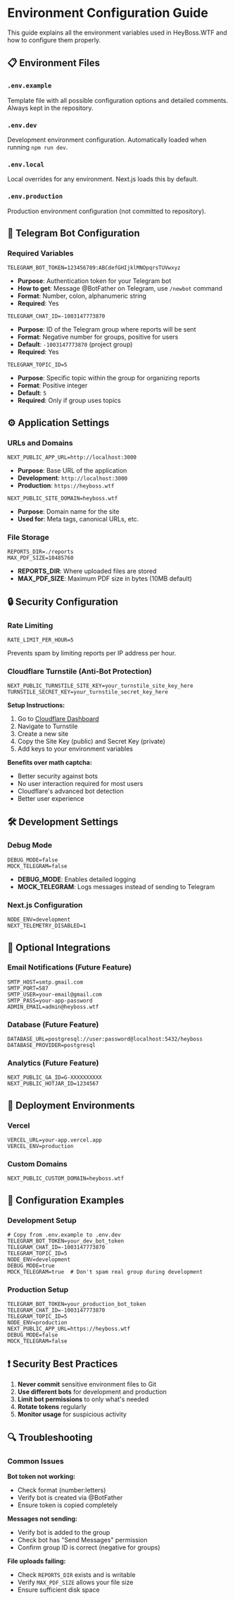 # Environment Configuration Guide

This guide explains all the environment variables used in HeyBoss.WTF and how to configure them properly.

## 📋 Environment Files

### `.env.example`
Template file with all possible configuration options and detailed comments. Always kept in the repository.

### `.env.dev`
Development environment configuration. Automatically loaded when running `npm run dev`.

### `.env.local`
Local overrides for any environment. Next.js loads this by default.

### `.env.production`
Production environment configuration (not committed to repository).

## 🤖 Telegram Bot Configuration

### Required Variables

```env
TELEGRAM_BOT_TOKEN=123456789:ABCdefGHIjklMNOpqrsTUVwxyz
```
- **Purpose**: Authentication token for your Telegram bot
- **How to get**: Message @BotFather on Telegram, use `/newbot` command
- **Format**: Number, colon, alphanumeric string
- **Required**: Yes

```env
TELEGRAM_CHAT_ID=-1003147773870
```
- **Purpose**: ID of the Telegram group where reports will be sent
- **Format**: Negative number for groups, positive for users
- **Default**: `-1003147773870` (project group)
- **Required**: Yes

```env
TELEGRAM_TOPIC_ID=5
```
- **Purpose**: Specific topic within the group for organizing reports
- **Format**: Positive integer
- **Default**: `5`
- **Required**: Only if group uses topics

## ⚙️ Application Settings

### URLs and Domains

```env
NEXT_PUBLIC_APP_URL=http://localhost:3000
```
- **Purpose**: Base URL of the application
- **Development**: `http://localhost:3000`
- **Production**: `https://heyboss.wtf`

```env
NEXT_PUBLIC_SITE_DOMAIN=heyboss.wtf
```
- **Purpose**: Domain name for the site
- **Used for**: Meta tags, canonical URLs, etc.

### File Storage

```env
REPORTS_DIR=./reports
MAX_PDF_SIZE=10485760
```
- **REPORTS_DIR**: Where uploaded files are stored
- **MAX_PDF_SIZE**: Maximum PDF size in bytes (10MB default)

## 🔒 Security Configuration

### Rate Limiting

```env
RATE_LIMIT_PER_HOUR=5
```
Prevents spam by limiting reports per IP address per hour.

### Cloudflare Turnstile (Anti-Bot Protection)

```env
NEXT_PUBLIC_TURNSTILE_SITE_KEY=your_turnstile_site_key_here
TURNSTILE_SECRET_KEY=your_turnstile_secret_key_here
```

**Setup Instructions:**
1. Go to [Cloudflare Dashboard](https://dash.cloudflare.com/)
2. Navigate to Turnstile
3. Create a new site
4. Copy the Site Key (public) and Secret Key (private)
5. Add keys to your environment variables

**Benefits over math captcha:**
- Better security against bots
- No user interaction required for most users
- Cloudflare's advanced bot detection
- Better user experience

## 🛠️ Development Settings

### Debug Mode

```env
DEBUG_MODE=false
MOCK_TELEGRAM=false
```

- **DEBUG_MODE**: Enables detailed logging
- **MOCK_TELEGRAM**: Logs messages instead of sending to Telegram

### Next.js Configuration

```env
NODE_ENV=development
NEXT_TELEMETRY_DISABLED=1
```

## 🔌 Optional Integrations

### Email Notifications (Future Feature)

```env
SMTP_HOST=smtp.gmail.com
SMTP_PORT=587
SMTP_USER=your-email@gmail.com
SMTP_PASS=your-app-password
ADMIN_EMAIL=admin@heyboss.wtf
```

### Database (Future Feature)

```env
DATABASE_URL=postgresql://user:password@localhost:5432/heyboss
DATABASE_PROVIDER=postgresql
```

### Analytics (Future Feature)

```env
NEXT_PUBLIC_GA_ID=G-XXXXXXXXXX
NEXT_PUBLIC_HOTJAR_ID=1234567
```

## 🚀 Deployment Environments

### Vercel

```env
VERCEL_URL=your-app.vercel.app
VERCEL_ENV=production
```

### Custom Domains

```env
NEXT_PUBLIC_CUSTOM_DOMAIN=heyboss.wtf
```

## 📝 Configuration Examples

### Development Setup

```env
# Copy from .env.example to .env.dev
TELEGRAM_BOT_TOKEN=your_dev_bot_token
TELEGRAM_CHAT_ID=-1003147773870
TELEGRAM_TOPIC_ID=5
NODE_ENV=development
DEBUG_MODE=true
MOCK_TELEGRAM=true  # Don't spam real group during development
```

### Production Setup

```env
TELEGRAM_BOT_TOKEN=your_production_bot_token
TELEGRAM_CHAT_ID=-1003147773870
TELEGRAM_TOPIC_ID=5
NODE_ENV=production
NEXT_PUBLIC_APP_URL=https://heyboss.wtf
DEBUG_MODE=false
MOCK_TELEGRAM=false
```

## ❗ Security Best Practices

1. **Never commit** sensitive environment files to Git
2. **Use different bots** for development and production
3. **Limit bot permissions** to only what's needed
4. **Rotate tokens** regularly
5. **Monitor usage** for suspicious activity

## 🔍 Troubleshooting

### Common Issues

**Bot token not working:**
- Check format (number:letters)
- Verify bot is created via @BotFather
- Ensure token is copied completely

**Messages not sending:**
- Verify bot is added to the group
- Check bot has "Send Messages" permission
- Confirm group ID is correct (negative for groups)

**File uploads failing:**
- Check `REPORTS_DIR` exists and is writable
- Verify `MAX_PDF_SIZE` allows your file size
- Ensure sufficient disk space